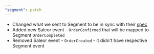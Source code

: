 ```yaml
---
"segment": patch
---
```


- Changed what we sent to Segment to be in sync with their [spec](https://segment.com/docs/connections/spec/ecommerce/v2/)
- Added new Saleor event - `OrderConfirmed` that will be mapped to Segment `OrderCompleted`
- Removed Saleor event - `OrderCreated` - it didn't have respective Segment event
